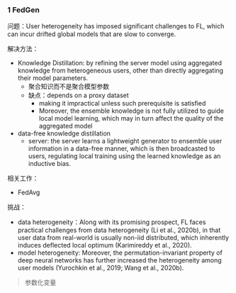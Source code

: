 ### 1 FedGen

问题：User heterogeneity has imposed significant challenges to FL, which can incur drifted global models that are slow to converge.   

解决方法：

- Knowledge Distillation: by refining the server model using aggregated knowledge from heterogeneous users, other than directly aggregating their model parameters. 
  - 聚合知识而不是聚合模型参数
  - 缺点：depends on a proxy dataset
    - making it impractical unless such prerequisite is satisfied
    - Moreover, the ensemble knowledge is not fully utilized to guide local model learning, which may in turn affect the quality of the aggregated model  
- data-free knowledge distillation
  - server: the server learns a lightweight generator to ensemble user information in a data-free manner, which is then broadcasted to users, regulating local training using the learned knowledge as an inductive bias. 

相关工作：

- FedAvg

挑战：

- data heterogeneity：Along with its promising prospect, FL faces practical challenges from data heterogeneity (Li et al., 2020b), in that user data from real-world is usually non-iid distributed, which inherently induces deflected local optimum (Karimireddy et al., 2020). 
- model heterogeneity: Moreover, the permutation-invariant property of deep neural networks has further increased the heterogeneity among user models (Yurochkin et al., 2019; Wang et al., 2020b).  

> 参数化变量